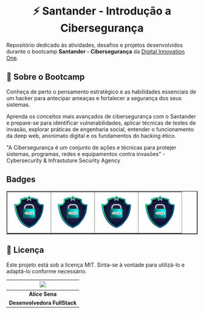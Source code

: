 <div align="center">

# ⚡ Santander - Introdução a Cibersegurança

</div>

Repositório dedicado às atividades, desafios e projetos desenvolvidos durante o bootcamp **Santander - Cibersegurança** da [Digital Innovation One](https://www.dio.me/).


## 📌 Sobre o Bootcamp

Conheça de perto o pensamento estratégico e as habilidades essenciais de um hacker para antecipar ameaças e fortalecer a segurança dos seus sistemas.

Aprenda os conceitos mais avançados de cibersegurança com o Santander e prepare-se para identificar vulnerabilidades, aplicar técnicas de testes de invasão, explorar práticas de engenharia social, entender o funcionamento da deep web, anonimato digital e os fundamentos do hacking ético.

"A Cibersegurança é um conjunto de ações e técnicas para protejer sistemas, programas, redes e equipamentos contra invasões" - Cybersecurity & Infrastuture Security Agency  

<!-- ## 🛠 Tecnologias e Ferramentas
Durante o bootcamp, foram utilizadas diversas tecnologias e conceitos, incluindo:
- tech 1
- tech 2
- tech 3 -->

## Badges 

<table border="2">
  <tr>
    <td>
        <a href="#"><img src="./img/1.webp" width="100px"></a>
    </td>
    <td>
        <a href="#"><img src="./img/1.webp" width="100px"></a>
    </td>
    <td>
        <a href="#"><img src="./img/1.webp" width="100px"></a>
    </td>
    <td>
        <a href="#"><img src="./img/1.webp" width="100px"></a>
    </td>
      
  <!-- </tr>
  <tr>
    <td>
        <a href="#"><img src="./badges/csharp.webp" width="100px"></a>
    </td>
    <td>
        <a href="#"><img src="./badges/csharp.webp" width="100px"></a>
    </td>
    <td>
        <a href="#"><img src="./badges/csharp.webp" width="100px"></a>
    </td>
    <td>
        <a href="#"><img src="./badges/csharp.webp" width="100px"></a>
    </td>
      
  </tr> -->
</table>

<!-- 
## 📂 Estrutura do Repositório
O repositório está organizado da seguinte maneira:
```
📁 BootcampCyberSatander
 ┣ 📂 modulo-1
 ┃ ┣ 📜 atividade1.md
 ┃ ┣ 📜 atividade2.md
 ┣ 📂 modulo-2
 ┃ ┣ 📜 desafio1.md
 ┃ ┣ 📜 desafio2.md
 ┣ 📂 projetos
 ┃ ┣ 📂 projeto-final
 ┃ ┃ ┣ 📜 README.md
 ┃ ┃ ┣ 📜 Program.cs
 ┃ ┃ ┣ 📜 Startup.cs
 ┃ ┃ ┣ 📜 Controllers
 ┃ ┃ ┣ 📜 Models
 ┃ ┃ ┣ 📜 Services
 ┗ 📜 README.md
``` -->
<!-- 
## 📌 Atividades e Projetos
- **Módulo 1:** Principios 

- **Projeto Final:** Desafio Técnico -->

## 📜 Licença
Este projeto está sob a licença MIT. Sinta-se à vontade para utilizá-lo e adaptá-lo conforme necessário.



|   <img width="120" src="https://github.com/alicessena.png">  |
|:----------------------------:|
|        **Alice Sena**        |
| **Desenvolvedora FullStack** |



